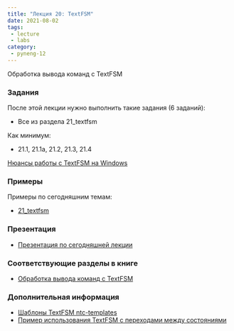 ```yaml
---
title: "Лекция 20: TextFSM"
date: 2021-08-02
tags:
 - lecture
 - labs
category:
 - pyneng-12
---
```


Обработка вывода команд с TextFSM

### Задания

После этой лекции нужно выполнить такие задания (6 заданий):

* Все из раздела 21_textfsm

Как минимум:

* 21.1, 21.1a, 21.2, 21.3, 21.4

[Нюансы работы с TextFSM на Windows](https://pyneng.github.io/docs/pynengwindows/#textfsm)

### Примеры

Примеры по сегодняшним темам:


* [21_textfsm](https://github.com/pyneng/pyneng-online-11-jun-aug-2021/tree/main/examples/21_textfsm)

### Презентация

* [Презентация по сегодняшней лекции](https://github.com/pyneng/all-pyneng-slides/blob/main/pyneng/21_textfsm.md)


### Соответствующие разделы в книге

* [Обработка вывода команд с TextFSM](https://pyneng.readthedocs.io/ru/latest/book/21_textfsm/index.html)

### Дополнительная информация

* [Шаблоны TextFSM ntc-templates](https://github.com/networktocode/ntc-templates/tree/master/templates)
* [Пример использования TextFSM с переходами между состояниями](https://stackoverflow.com/questions/43076140/how-to-parse-text-over-multiple-lines-with-textfsm)
